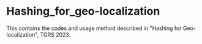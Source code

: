 # Hashing_for_geo-localization
This contains the codes and usage method described in "Hashing for Geo-localization", TGRS 2023.
